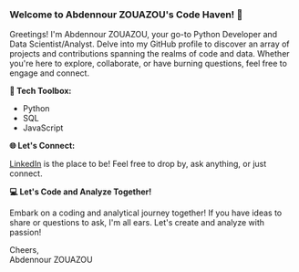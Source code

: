 ### Welcome to Abdennour ZOUAZOU's Code Haven! 👋  

Greetings! I'm Abdennour ZOUAZOU, your go-to Python Developer and Data Scientist/Analyst. Delve into my GitHub profile to discover an array of projects and contributions spanning the realms of code and data. Whether you're here to explore, collaborate, or have burning questions, feel free to engage and connect.  


**🔧 Tech Toolbox:**  

* Python
* SQL
* JavaScript

**🌐 Let's Connect:**  

[LinkedIn](https://www.linkedin.com/in/zouazou) is the place to be! Feel free to drop by, ask anything, or just connect.  

**💻 Let's Code and Analyze Together!**  

Embark on a coding and analytical journey together! If you have ideas to share or questions to ask, I'm all ears. Let's create and analyze with passion!  


Cheers,  
Abdennour ZOUAZOU
